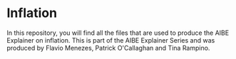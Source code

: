# Inflation
In this repository, you will find all the files that are used to produce the AIBE Explainer on inflation. This is part of the AIBE Explainer Series and was produced by Flavio Menezes, Patrick O'Callaghan and Tina Rampino.
